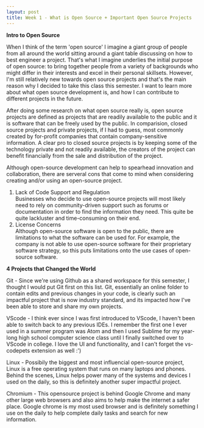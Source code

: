 ```yaml
---
layout: post
title: Week 1 - What is Open Source + Important Open Source Projects
---
```


**Intro to Open Source**

When I think of the term 'open source' I imagine a giant group of people from all around the world sitting around a giant table discussing on how to best engineer a project. That's what I imagine underlies the initial purpose of open source: to bring together people from a variety of backgrounds who might differ in their interests and excel in their personal skillsets. However, I'm still relatively new towards open source projects and that's the main reason why I decided to take this class this semester. I want to learn more about what open source development is, and how I can contribute to different projects in the future. 

After doing some research on what open source really is, open source projects are defined as projects that are readily available to the public and it is software that can be freely used by the public. In comparision, closed source projects and private projects, if I had to guess, most commonly created by for-profit companies that contain company-sensitive information. A clear pro to closed source projects is by keeping some of the technology private and not readily available, the creators of the project can benefit financially from the sale and distribution of the project.

Although open-source development can help to spearhead innovation and collaboration, there are serveral cons that come to mind when considering creating and/or using an open-source project. 
1. Lack of Code Support and Regulation
    <br> Businesses who decide to use open-source projects will most likely need to rely on community-driven support such as forums or documentation in order to find the information they need. This quite be quite lackluster and time-consuming on their end.
2. License Concerns
    <br> Although open-source software is open to the public, there are limitations to what the software can be used for. For example, the company is not able to use open-source software for their proprietary software strategy, so this puts limitations onto the use cases of open-source software. 


**4 Projects that Changed the World**

Git - Since we're using Github as a shared workspace for this semester, I thought I would put Git first on this list. Git, essentially an online folder to contain edits and previous changes in your code, is clearly such an impactful project that is now industry standard, and its impacted how I've been able to store and share my own projects.

VScode - I think ever since I was first introduced to VScode, I haven't been able to switch back to any previous IDEs. I remember the first one I ever used in a summer program was Atom and then I used Sublime for my year-long high school computer science class until I finally switched over to VScode in college. I love the UI and functionality, and I can't forget the vs-codepets extension as well :')

Linux - Possibily the biggest and most influencial open-source project, Linux is a free operating system that runs on many laptops and phones. Behind the scenes, Linux helps power many of the systems and devices I used on the daily, so this is definitely another super impactful project.

Chromium - This opensource project is behind Google Chrome and many other large web browsers and also aims to help make the internet a safer place. Google chrome is my most used browser and is definitely something I use on the daily to help complete daily tasks and search for new information. 

